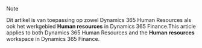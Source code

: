 > [!NOTE]
> <span data-ttu-id="4e09b-101">Dit artikel is van toepassing op zowel Dynamics 365 Human Resources als ook het werkgebied **Human resources** in Dynamics 365 Finance.</span><span class="sxs-lookup"><span data-stu-id="4e09b-101">This article applies to both Dynamics 365 Human Resources and the **Human resources** workspace in Dynamics 365 Finance.</span></span>